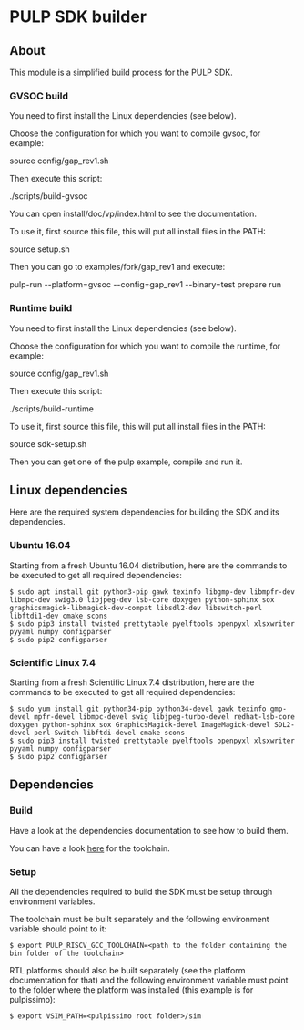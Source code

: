 # PULP SDK builder


## About

This module is a simplified build process for the PULP SDK.

### GVSOC build

You need to first install the Linux dependencies (see below).

Choose the configuration for which you want to compile gvsoc, for example:

  source config/gap_rev1.sh

Then execute this script:

  ./scripts/build-gvsoc

You can open install/doc/vp/index.html to see the documentation.

To use it, first source this file, this will put all install files in the PATH:

  source setup.sh

Then you can go to examples/fork/gap_rev1 and execute:

  pulp-run --platform=gvsoc --config=gap_rev1 --binary=test prepare run

### Runtime build

You need to first install the Linux dependencies (see below).

Choose the configuration for which you want to compile the runtime, for example:

  source config/gap_rev1.sh

Then execute this script:

  ./scripts/build-runtime

To use it, first source this file, this will put all install files in the PATH:

  source sdk-setup.sh

Then you can get one of the pulp example, compile and run it.


## Linux dependencies

Here are the required system dependencies for building the SDK and its dependencies.

### Ubuntu 16.04

Starting from a fresh Ubuntu 16.04 distribution, here are the commands to be executed to get all required dependencies:

    $ sudo apt install git python3-pip gawk texinfo libgmp-dev libmpfr-dev libmpc-dev swig3.0 libjpeg-dev lsb-core doxygen python-sphinx sox graphicsmagick-libmagick-dev-compat libsdl2-dev libswitch-perl libftdi1-dev cmake scons
    $ sudo pip3 install twisted prettytable pyelftools openpyxl xlsxwriter pyyaml numpy configparser
    $ sudo pip2 configparser

### Scientific Linux 7.4

Starting from a fresh Scientific Linux 7.4 distribution, here are the commands to be executed to get all required dependencies:

    $ sudo yum install git python34-pip python34-devel gawk texinfo gmp-devel mpfr-devel libmpc-devel swig libjpeg-turbo-devel redhat-lsb-core doxygen python-sphinx sox GraphicsMagick-devel ImageMagick-devel SDL2-devel perl-Switch libftdi-devel cmake scons
    $ sudo pip3 install twisted prettytable pyelftools openpyxl xlsxwriter pyyaml numpy configparser
    $ sudo pip2 configparser

## Dependencies

### Build

Have a look at the dependencies documentation to see how to build them.

You can have a look [here](https://github.com/pulp-platform/pulp-riscv-gnu-toolchain.git) for the toolchain.

### Setup

All the dependencies required to build the SDK must be setup through environment variables.

The toolchain must be built separately and the following environment variable should 
point to it:

    $ export PULP_RISCV_GCC_TOOLCHAIN=<path to the folder containing the bin folder of the toolchain>

RTL platforms should also be built separately (see the platform documentation for that) and the following
environment variable must point to the folder where the platform was installed (this example is for pulpissimo):

    $ export VSIM_PATH=<pulpissimo root folder>/sim

